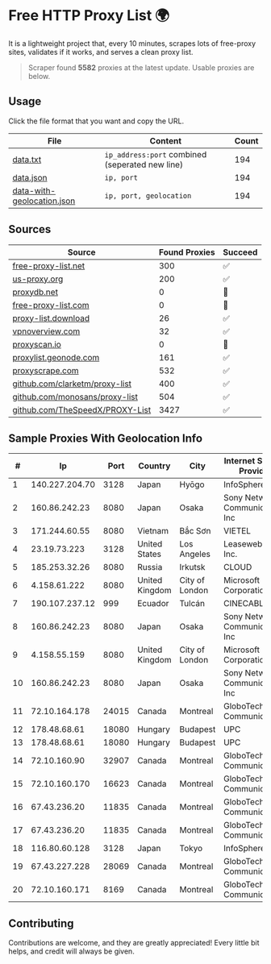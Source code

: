 
# Free HTTP Proxy List 🌍

It is a lightweight project that, every 10 minutes, scrapes lots of free-proxy sites, validates if it works, and serves a clean proxy list.


> Scraper found **5582** proxies at the latest update. Usable proxies are below.

## Usage

Click the file format that you want and copy the URL.


|File|Content|Count|
|----|-------|-----|
|[data.txt](https://raw.githubusercontent.com/themiralay/Proxy-List-World/master/data.txt)|`ip_address:port` combined (seperated new line)|194|
|[data.json](https://raw.githubusercontent.com/themiralay/Proxy-List-World/master/data.json)|`ip, port`|194|
|[data-with-geolocation.json](https://raw.githubusercontent.com/themiralay/Proxy-List-World/master/data-with-geolocation.json)|`ip, port, geolocation`|194|

## Sources

|Source|Found Proxies|Succeed|
|------|-------------|-------|
|[free-proxy-list.net](https://free-proxy-list.net)|300|✅|
|[us-proxy.org](https://www.us-proxy.org)|200|✅|
|[proxydb.net](http://proxydb.net)|0|🚫|
|[free-proxy-list.com](https://free-proxy-list.com/?page=&port=&type%5B%5D=http&type%5B%5D=https&up_time=0&search=Search)|0|🚫|
|[proxy-list.download](https://www.proxy-list.download/HTTP)|26|✅|
|[vpnoverview.com](https://vpnoverview.com/privacy/anonymous-browsing/free-proxy-servers)|32|✅|
|[proxyscan.io](https://www.proxyscan.io)|0|🚫|
|[proxylist.geonode.com](https://proxylist.geonode.com/api/proxy-list?limit=300&page=1&sort_by=lastChecked&sort_type=desc&protocols=http,https)|161|✅|
|[proxyscrape.com](https://api.proxyscrape.com/v2/?request=displayproxies&protocol=http&timeout=10000&country=all&ssl=all&anonymity=all)|532|✅|
|[github.com/clarketm/proxy-list](https://raw.githubusercontent.com/clarketm/proxy-list/master/proxy-list-raw.txt)|400|✅|
|[github.com/monosans/proxy-list](https://raw.githubusercontent.com/monosans/proxy-list/main/proxies/http.txt)|504|✅|
|[github.com/TheSpeedX/PROXY-List](https://raw.githubusercontent.com/TheSpeedX/PROXY-List/master/http.txt)|3427|✅|


## Sample Proxies With Geolocation Info

|#|Ip|Port|Country|City|Internet Service Provider|
|-|--|----|-------|----|-------------------------|
|1|140.227.204.70|3128|Japan|Hyōgo|InfoSphere|
|2|160.86.242.23|8080|Japan|Osaka|Sony Network Communications Inc|
|3|171.244.60.55|8080|Vietnam|Bắc Sơn|VIETEL|
|4|23.19.73.223|3128|United States|Los Angeles|Leaseweb USA, Inc.|
|5|185.253.32.26|8080|Russia|Irkutsk|CLOUD|
|6|4.158.61.222|8080|United Kingdom|City of London|Microsoft Corporation|
|7|190.107.237.12|999|Ecuador|Tulcán|CINECABLE TV|
|8|160.86.242.23|8080|Japan|Osaka|Sony Network Communications Inc|
|9|4.158.55.159|8080|United Kingdom|City of London|Microsoft Corporation|
|10|160.86.242.23|8080|Japan|Osaka|Sony Network Communications Inc|
|11|72.10.164.178|24015|Canada|Montreal|GloboTech Communications|
|12|178.48.68.61|18080|Hungary|Budapest|UPC|
|13|178.48.68.61|18080|Hungary|Budapest|UPC|
|14|72.10.160.90|32907|Canada|Montreal|GloboTech Communications|
|15|72.10.160.170|16623|Canada|Montreal|GloboTech Communications|
|16|67.43.236.20|11835|Canada|Montreal|GloboTech Communications|
|17|67.43.236.20|11835|Canada|Montreal|GloboTech Communications|
|18|116.80.60.128|3128|Japan|Tokyo|InfoSphere|
|19|67.43.227.228|28069|Canada|Montreal|GloboTech Communications|
|20|72.10.160.171|8169|Canada|Montreal|GloboTech Communications|



## Contributing

Contributions are welcome, and they are greatly appreciated! Every
little bit helps, and credit will always be given.

